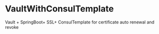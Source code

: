 # VaultWithConsulTemplate
Vault + SpringBoot+ SSL+ ConsulTemplate for certificate auto renewal and revoke
